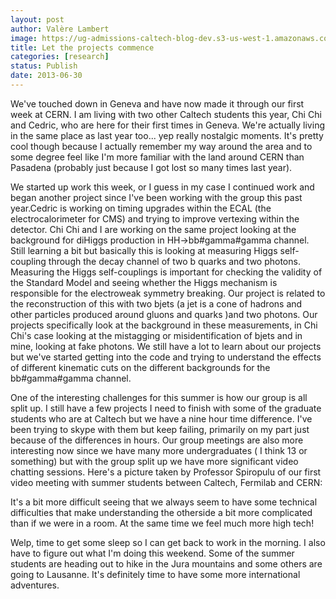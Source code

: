 ```yaml
---
layout: post
author: Valère Lambert
image: https://ug-admissions-caltech-blog-dev.s3-us-west-1.amazonaws.com/old_pictures/caltech_as_it_happens/6a0105349b8251970b01901dfa0063970b.png
title: Let the projects commence
categories: [research]
status: Publish
date: 2013-06-30
---
```



We've touched down in Geneva and have now made it through our first week at CERN. I am living with two other Caltech students this year, Chi Chi and Cedric, who are here for their first times in Geneva. We're actually living in the same place as last year too... yep really nostalgic moments. It's pretty cool though because I actually remember my way around the area and to some degree feel like I'm more familiar with the land around CERN than Pasadena (probably just because I got lost so many times last year).

We started up work this week, or I guess in my case I continued work and began another project since I've been working with the group this past year.Cedric is working on timing upgrades within the ECAL (the electrocalorimeter for CMS) and trying to improve vertexing within the detector. Chi Chi and I are working on the same project looking at the background for diHiggs production in HH-&gt;bb#gamma#gamma channel. Still learning a bit but basically this is looking at measuring Higgs self-coupling through the decay channel of two b quarks and two photons. Measuring the Higgs self-couplings is important for checking the validity of the Standard Model and seeing whether the Higgs mechanism is responsible for the electroweak symmetry breaking. Our project is related to the reconstruction of this with two bjets (a jet is a cone of hadrons and other particles produced around gluons and quarks )and two photons. Our projects specifically look at the background in these measurements, in Chi Chi's case looking at the mistagging or misidentification of bjets and in mine, looking at fake photons. We still have a lot to learn about our projects but we've started getting into the code and trying to understand the effects of different kinematic cuts on the different backgrounds for the bb#gamma#gamma channel.

One of the interesting challenges for this summer is how our group is all split up. I still have a few projects I need to finish with some of the graduate students who are at Caltech but we have a nine hour time difference. I've been trying to skype with them but keep failing, primarily on my part just because of the differences in hours. Our group meetings are also more interesting now since we have many more undergraduates ( I think 13 or something) but with the group split up we have more significant video chatting sessions. Here's a picture taken by Professor Spiropulu of our first video meeting with summer students between Caltech, Fermilab and CERN:

It's a bit more difficult seeing that we always seem to have some technical difficulties that make understanding the otherside a bit more complicated than if we were in a room. At the same time we feel much more high tech!

Welp, time to get some sleep so I can get back to work in the morning. I also have to figure out what I'm doing this weekend. Some of the summer students are heading out to hike in the Jura mountains and some others are going to Lausanne. It's definitely time to have some more international adventures.

